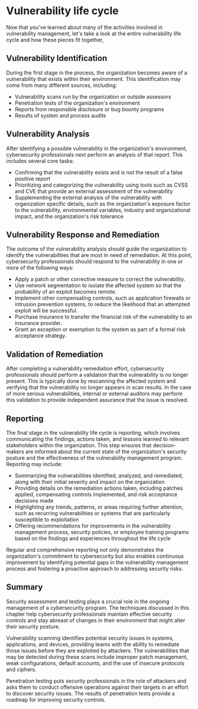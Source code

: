 
# Vulnerability life cycle

Now that you've learned about many of the activities involved in vulnerability management, let's take a look at the entire vulnerability life cycle and how these pieces fit together, 

## Vulnerability Identification

During the first stage in the process, the organization becomes aware of a vulnerability that exists within their environment. This identification may come from many different sources, including:

- Vulnerability scans run by the organization or outside assessors
- Penetration tests of the organization's environment
- Reports from responsible disclosure or bug bounty programs
- Results of system and process audits

## Vulnerability Analysis

After identifying a possible vulnerability in the organization's environment, cybersecurity professionals next perform an analysis of that report. This includes several core tasks:

- Confirming that the vulnerability exists and is not the result of a false positive report 
- Prioritizing and categorizing the vulnerability using tools such as CVSS and CVE that provide an external assessment of the vulnerability 
- Supplementing the external analysis of the vulnerability with organization specific details, such as the organization's exposure factor to the vulnerability, environmental variables, industry and organizational impact, and the organization's risk tolerance

## Vulnerability Response and Remediation

The outcome of the vulnerability analysis should guide the organization to identify the vulnerabilities that are most in need of remediation. At this point, cybersecurity professionals should respond to the vulnerability in one or more of the following ways:

- Apply a patch or other corrective measure to correct the vulnerability. 
- Use network segmentation to isolate the affected system so that the probability of an exploit becomes remote. 
- Implement other compensating controls, such as application firewalls or intrusion prevention systems, to reduce the likelihood that an attempted exploit will be successful. 
- Purchase insurance to transfer the financial risk of the vulnerability to an insurance provider.
- Grant an exception or exemption to the system as part of a formal risk acceptance strategy.

## Validation of Remediation

After completing a vulnerability remediation effort, cybersecurity professionals should perform a validation that the vulnerability is no longer present. This is typically done by rescanning the affected system and verifying that the vulnerability no longer appears in scan results. In the case of more serious vulnerabilities, internal or external auditors may perform this validation to provide independent assurance that the issue is resolved.

## Reporting 

The final stage in the vulnerability life cycle is reporting, which involves communicating the findings, actions taken, and lessons learned to relevant stakeholders within the organization. This step ensures that decision-makers are informed about the current state of the organization's security posture and the effectiveness of the vulnerability management program. Reporting may include:

- Summarizing the vulnerabilities identified, analyzed, and remediated, along with their initial severity and impact on the organization
- Providing details on the remediation actions taken, including patches applied, compensating controls implemented, and risk acceptance decisions made 
- Highlighting any trends, patterns, or areas requiring further attention, such as recurring vulnerabilities or systems that are particularly susceptible to exploitation 
- Offering recommendations for improvements in the vulnerability management process, security policies, or employee training programs based on the findings and experiences throughout the life cycle

Regular and comprehensive reporting not only demonstrates the organization's commitment to cybersecurity but also enables continuous improvement by identifying potential gaps in the vulnerability management process and fostering a proactive approach to addressing security risks.

## Summary

Security assessment and testing plays a crucial role in the ongoing management of a cybersecurity program. The techniques discussed in this chapter help cybersecurity professionals maintain effective security controls and stay abreast of changes in their environment that might alter their security posture.

Vulnerability scanning identifies potential security issues in systems, applications, and devices, providing teams with the ability to remediate those issues before they are exploited by attackers. The vulnerabilities that may be detected during these scans include improper patch management, weak configurations, default accounts, and the use of insecure protocols and ciphers.

Penetration testing puts security professionals in the role of attackers and asks them to conduct offensive operations against their targets in an effort to discover security issues. The results of penetration tests provide a roadmap for improving security controls.
